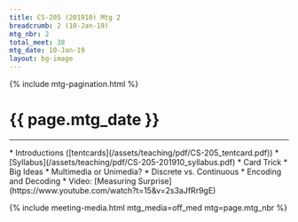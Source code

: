 ```yaml
---
title: CS-205 (201910) Mtg 2
breadcrumb: 2 (10-Jan-19)
mtg_nbr: 2
total_meet: 38
mtg_date: 10-Jan-19
layout: bg-image
---
```

{% include mtg-pagination.html %}
<h1 class="text-center">{{ page.mtg_date }}</h1>
<hr />
* Introductions ([tentcards](/assets/teaching/pdf/CS-205_tentcard.pdf))
* [Syllabus](/assets/teaching/pdf/CS-205-201910_syllabus.pdf)
* Card Trick
* Big Ideas
  * Multimedia or Unimedia?
  * Discrete vs. Continuous
  * Encoding and Decoding
* Video: [Measuring Surprise](https://www.youtube.com/watch?t=15&v=2s3aJfRr9gE)

{% include meeting-media.html mtg_media=off_med mtg=page.mtg_nbr %}
